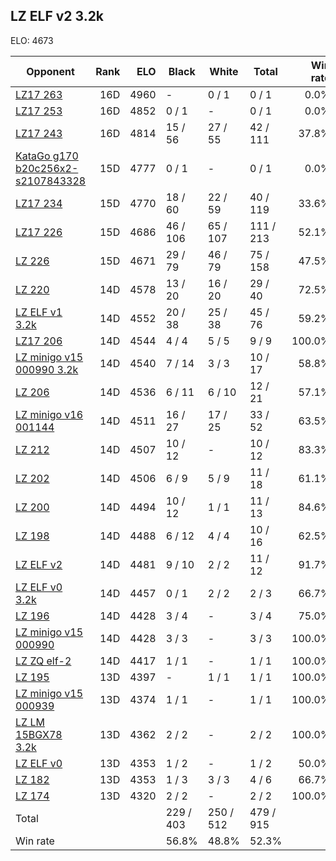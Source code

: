 ## LZ ELF v2 3.2k ##

ELO: 4673

Opponent | Rank | ELO | Black | White | Total | Win rate
---------|-----:|----:|-------|-------|-------|-------:
[LZ17 263](LZ17%20263.md) | 16D | 4960 | - | 0 / 1 | 0 / 1 | 0.0%
[LZ17 253](LZ17%20253.md) | 16D | 4852 | 0 / 1 | - | 0 / 1 | 0.0%
[LZ17 243](LZ17%20243.md) | 16D | 4814 | 15 / 56 | 27 / 55 | 42 / 111 | 37.8%
[KataGo g170 b20c256x2-s2107843328](KataGo%20g170%20b20c256x2-s2107843328.md) | 15D | 4777 | 0 / 1 | - | 0 / 1 | 0.0%
[LZ17 234](LZ17%20234.md) | 15D | 4770 | 18 / 60 | 22 / 59 | 40 / 119 | 33.6%
[LZ17 226](LZ17%20226.md) | 15D | 4686 | 46 / 106 | 65 / 107 | 111 / 213 | 52.1%
[LZ 226](LZ%20226.md) | 15D | 4671 | 29 / 79 | 46 / 79 | 75 / 158 | 47.5%
[LZ 220](LZ%20220.md) | 14D | 4578 | 13 / 20 | 16 / 20 | 29 / 40 | 72.5%
[LZ ELF v1 3.2k](LZ%20ELF%20v1%203.2k.md) | 14D | 4552 | 20 / 38 | 25 / 38 | 45 / 76 | 59.2%
[LZ17 206](LZ17%20206.md) | 14D | 4544 | 4 / 4 | 5 / 5 | 9 / 9 | 100.0%
[LZ minigo v15 000990 3.2k](LZ%20minigo%20v15%20000990%203.2k.md) | 14D | 4540 | 7 / 14 | 3 / 3 | 10 / 17 | 58.8%
[LZ 206](LZ%20206.md) | 14D | 4536 | 6 / 11 | 6 / 10 | 12 / 21 | 57.1%
[LZ minigo v16 001144](LZ%20minigo%20v16%20001144.md) | 14D | 4511 | 16 / 27 | 17 / 25 | 33 / 52 | 63.5%
[LZ 212](LZ%20212.md) | 14D | 4507 | 10 / 12 | - | 10 / 12 | 83.3%
[LZ 202](LZ%20202.md) | 14D | 4506 | 6 / 9 | 5 / 9 | 11 / 18 | 61.1%
[LZ 200](LZ%20200.md) | 14D | 4494 | 10 / 12 | 1 / 1 | 11 / 13 | 84.6%
[LZ 198](LZ%20198.md) | 14D | 4488 | 6 / 12 | 4 / 4 | 10 / 16 | 62.5%
[LZ ELF v2](LZ%20ELF%20v2.md) | 14D | 4481 | 9 / 10 | 2 / 2 | 11 / 12 | 91.7%
[LZ ELF v0 3.2k](LZ%20ELF%20v0%203.2k.md) | 14D | 4457 | 0 / 1 | 2 / 2 | 2 / 3 | 66.7%
[LZ 196](LZ%20196.md) | 14D | 4428 | 3 / 4 | - | 3 / 4 | 75.0%
[LZ minigo v15 000990](LZ%20minigo%20v15%20000990.md) | 14D | 4428 | 3 / 3 | - | 3 / 3 | 100.0%
[LZ ZQ elf-2](LZ%20ZQ%20elf-2.md) | 14D | 4417 | 1 / 1 | - | 1 / 1 | 100.0%
[LZ 195](LZ%20195.md) | 13D | 4397 | - | 1 / 1 | 1 / 1 | 100.0%
[LZ minigo v15 000939](LZ%20minigo%20v15%20000939.md) | 13D | 4374 | 1 / 1 | - | 1 / 1 | 100.0%
[LZ LM 15BGX78 3.2k](LZ%20LM%2015BGX78%203.2k.md) | 13D | 4362 | 2 / 2 | - | 2 / 2 | 100.0%
[LZ ELF v0](LZ%20ELF%20v0.md) | 13D | 4353 | 1 / 2 | - | 1 / 2 | 50.0%
[LZ 182](LZ%20182.md) | 13D | 4353 | 1 / 3 | 3 / 3 | 4 / 6 | 66.7%
[LZ 174](LZ%20174.md) | 13D | 4320 | 2 / 2 | - | 2 / 2 | 100.0%
Total | | | 229 / 403 | 250 / 512 | 479 / 915 | 
Win rate| | | 56.8% | 48.8% | 52.3% | 
